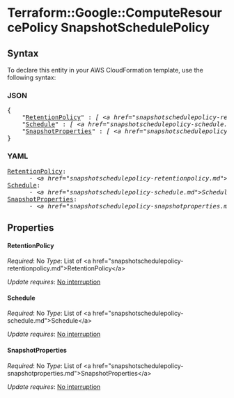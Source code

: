# Terraform::Google::ComputeResourcePolicy SnapshotSchedulePolicy

## Syntax

To declare this entity in your AWS CloudFormation template, use the following syntax:

### JSON

<pre>
{
    "<a href="#retentionpolicy" title="RetentionPolicy">RetentionPolicy</a>" : <i>[ &lt;a href=&#34;snapshotschedulepolicy-retentionpolicy.md&#34;&gt;RetentionPolicy&lt;/a&gt;, ... ]</i>,
    "<a href="#schedule" title="Schedule">Schedule</a>" : <i>[ &lt;a href=&#34;snapshotschedulepolicy-schedule.md&#34;&gt;Schedule&lt;/a&gt;, ... ]</i>,
    "<a href="#snapshotproperties" title="SnapshotProperties">SnapshotProperties</a>" : <i>[ &lt;a href=&#34;snapshotschedulepolicy-snapshotproperties.md&#34;&gt;SnapshotProperties&lt;/a&gt;, ... ]</i>
}
</pre>

### YAML

<pre>
<a href="#retentionpolicy" title="RetentionPolicy">RetentionPolicy</a>: <i>
      - &lt;a href=&#34;snapshotschedulepolicy-retentionpolicy.md&#34;&gt;RetentionPolicy&lt;/a&gt;</i>
<a href="#schedule" title="Schedule">Schedule</a>: <i>
      - &lt;a href=&#34;snapshotschedulepolicy-schedule.md&#34;&gt;Schedule&lt;/a&gt;</i>
<a href="#snapshotproperties" title="SnapshotProperties">SnapshotProperties</a>: <i>
      - &lt;a href=&#34;snapshotschedulepolicy-snapshotproperties.md&#34;&gt;SnapshotProperties&lt;/a&gt;</i>
</pre>

## Properties

#### RetentionPolicy

_Required_: No
_Type_: List of &lt;a href=&#34;snapshotschedulepolicy-retentionpolicy.md&#34;&gt;RetentionPolicy&lt;/a&gt;

_Update requires_: [No interruption](https://docs.aws.amazon.com/AWSCloudFormation/latest/UserGuide/using-cfn-updating-stacks-update-behaviors.html#update-no-interrupt)

#### Schedule

_Required_: No
_Type_: List of &lt;a href=&#34;snapshotschedulepolicy-schedule.md&#34;&gt;Schedule&lt;/a&gt;

_Update requires_: [No interruption](https://docs.aws.amazon.com/AWSCloudFormation/latest/UserGuide/using-cfn-updating-stacks-update-behaviors.html#update-no-interrupt)

#### SnapshotProperties

_Required_: No
_Type_: List of &lt;a href=&#34;snapshotschedulepolicy-snapshotproperties.md&#34;&gt;SnapshotProperties&lt;/a&gt;

_Update requires_: [No interruption](https://docs.aws.amazon.com/AWSCloudFormation/latest/UserGuide/using-cfn-updating-stacks-update-behaviors.html#update-no-interrupt)

